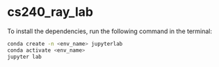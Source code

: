 # cs240_ray_lab
To install the dependencies, run the following command in the terminal:
```bash
conda create -n <env_name> jupyterlab
conda activate <env_name>
jupyter lab
```

